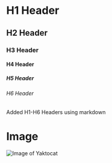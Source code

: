 # H1 Header
## H2 Header
### H3 Header
#### H4 Header
##### H5 Header
###### H6 Header

Added H1-H6 Headers using markdown

# Image
![Image of Yaktocat](https://octodex.github.com/images/yaktocat.png)

